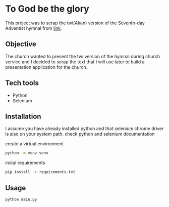 # To God be the glory

This project was to scrap the twi(Akan) version of the Seventh-day Adventist hymnal from [link](https://www.hymnalaccompanist.com/twi/twinumber.html).

## Objective
The church wanted to present the twi version of the hymnal during church service and I decided to scrap the text that I will use later to build a presentation application for the church.

## Tech tools
- Python
- Selenium

## Installation
I assume you have already installed python and that selenium chrome driver is also on your system path. check python and selenium documentation

create a virtual environment
```sh
python -m venv venv
```
instal requirements
```sh
pip install -r requirements.txt
```

## Usage
```sh
python main.py
```
